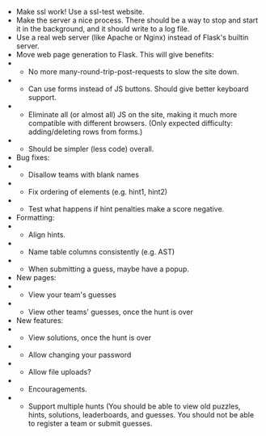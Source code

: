 

- Make ssl work! Use a ssl-test website.
- Make the server a nice process. There should be a way to stop and
  start it in the background, and it should write to a log file.
- Use a real web server (like Apache or Nginx) instead of Flask's builtin server.
- Move web page generation to Flask. This will give benefits:
- - No more many-round-trip-post-requests to slow the site down.
- - Can use forms instead of JS buttons. Should give better keyboard
  support.
- - Eliminate all (or almost all) JS on the site, making it much more
  compatible with different browsers. (Only expected difficulty:
  adding/deleting rows from forms.)
- - Should be simpler (less code) overall.
- Bug fixes:
- - Disallow teams with blank names
- - Fix ordering of elements (e.g. hint1, hint2)
- - Test what happens if hint penalties make a score negative.
- Formatting:
- - Align hints.
- - Name table columns consistently (e.g. AST)
- - When submitting a guess, maybe have a popup.
- New pages:
- - View your team's guesses
- - View other teams' guesses, once the hunt is over
- New features:
- - View solutions, once the hunt is over
- - Allow changing your password
- - Allow file uploads?
- - Encouragements.
- - Support multiple hunts (You should be able to view old puzzles,
  hints, solutions, leaderboards, and guesses. You should not be able
  to register a team or submit guesses.
